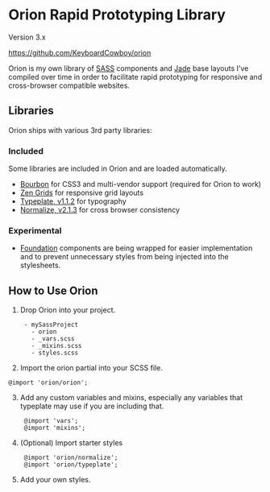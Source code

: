 # Orion Rapid Prototyping Library
Version 3.x

https://github.com/KeyboardCowboy/orion

Orion is my own library of [SASS](http://sass-lang.com/) components and [Jade](http://jade-lang.com/) base layouts I've compiled
over time in order to facilitate rapid prototyping for responsive and
cross-browser compatible websites.

## Libraries
Orion ships with various 3rd party libraries:

### Included
Some libraries are included in Orion and are loaded automatically.
- [Bourbon](http://bourbon.io) for CSS3 and multi-vendor support (required for Orion to work)
- [Zen Grids](http://zengrids.com) for responsive grid layouts
- [Typeplate, v1.1.2](http://typeplate.com) for typography
- [Normalize, v2.1.3](http://necolas.github.io/normalize.css) for cross browser consistency

### Experimental
- [Foundation](http://foundation.zurb.com/docs/sass.html) components are being wrapped for easier implementation and to prevent unnecessary styles from being injected into the stylesheets.


## How to Use Orion
1. Drop Orion into your project.

        - mySassProject
          - orion
          - _vars.scss
          - _mixins.scss
          - styles.scss

2. Import the orion partial into your SCSS file.

  `@import 'orion/orion';`

3. Add any custom variables and mixins, especially any variables that typeplate may use if you are including that.

        @import 'vars';
        @import 'mixins';

4. (Optional) Import starter styles

        @import 'orion/normalize';
        @import 'orion/typeplate';

5. Add your own styles.

